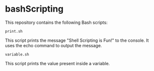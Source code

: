 # bashScripting

This repository contains the following Bash scripts:

`print.sh`

This script prints the message "Shell Scripting is Fun!" to the console. It uses the echo command to output the message.


`variable.sh`

This script prints the value present inside a variable.
